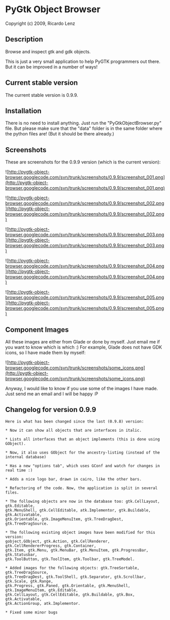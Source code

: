 # PyGtk Object Browser #
Copyright (c) 2009, Ricardo Lenz

## Description ##

Browse and inspect gtk and gdk objects.

This is just a very small application to help PyGTK programmers out there. But it can be improved in a number of ways!


## Current stable version ##

The current stable version is 0.9.9.


## Installation ##

There is no need to install anything. Just run the "PyGtkObjectBrowser.py" file.
But please make sure that the "data" folder is in the same folder where the python files are! (But it should be there already.)


## Screenshots ##

These are screenshots for the 0.9.9 version (which is the current version):

![http://pygtk-object-browser.googlecode.com/svn/trunk/screenshots/0.9.9/screenshot_001.png](http://pygtk-object-browser.googlecode.com/svn/trunk/screenshots/0.9.9/screenshot_001.png)

![http://pygtk-object-browser.googlecode.com/svn/trunk/screenshots/0.9.9/screenshot_002.png](http://pygtk-object-browser.googlecode.com/svn/trunk/screenshots/0.9.9/screenshot_002.png)

![http://pygtk-object-browser.googlecode.com/svn/trunk/screenshots/0.9.9/screenshot_003.png](http://pygtk-object-browser.googlecode.com/svn/trunk/screenshots/0.9.9/screenshot_003.png)

![http://pygtk-object-browser.googlecode.com/svn/trunk/screenshots/0.9.9/screenshot_004.png](http://pygtk-object-browser.googlecode.com/svn/trunk/screenshots/0.9.9/screenshot_004.png)

![http://pygtk-object-browser.googlecode.com/svn/trunk/screenshots/0.9.9/screenshot_005.png](http://pygtk-object-browser.googlecode.com/svn/trunk/screenshots/0.9.9/screenshot_005.png)



## Component Images ##

All these images are either from Glade or done by myself. Just email me if you want to know which is which :)
For example, Glade does not have GDK icons, so I have made them by myself:

![http://pygtk-object-browser.googlecode.com/svn/trunk/screenshots/some_icons.png](http://pygtk-object-browser.googlecode.com/svn/trunk/screenshots/some_icons.png)

Anyway, I would like to know if you use some of the images I have made. Just send me an email and I will be happy :P



## Changelog for version 0.9.9 ##

```
Here is what has been changed since the last (0.9.8) version:

* Now it can show all objects that are interfaces in italic.

* Lists all interfaces that an object implements (this is done using GObject).

* Now, it also uses GObject for the ancestry-listing (instead of the internal database)

* Has a new "options tab", which uses GConf and watch for changes in real time :)

* Adds a nice logo bar, drawn in cairo, like the other bars.

* Refactoring of the code. Now, the application is split in several files.

* The following objects are now in the database too: gtk.CellLayout, gtk.Editable,
gtk.MenuShell, gtk.CellEditable, atk.Implementor, gtk.Buildable, gtk.Activatable,
gtk.Orientable, gtk.ImageMenuItem, gtk.TreeDragDest, gtk.TreeDragSource.

* The following existing object images have been modified for this version:
gobject.GObject, gtk.Action, gtk.CellRenderer, gtk.CellRendererProgress, gtk.Container,
gtk.Item, gtk.Menu, gtk.MenuBar, gtk.MenuItem, gtk.ProgressBar, gtk.Statusbar,
gtk.ToolButton, gtk.ToolItem, gtk.Toolbar, gtk.TreeModel.

* Added images for the following objects: gtk.TreeSortable, gtk.TreeDragSource,
gtk.TreeDragDest, gtk.ToolShell, gtk.Separator, gtk.Scrollbar, gtk.Scale, gtk.Range,
gtk.Progress, gtk.Paned, gtk.Orientable, gtk.MenuShell, gtk.ImageMenuItem, gtk.Editable,
gtk.CellLayout, gtk.CellEditable, gtk.Buildable, gtk.Box, gtk.Activatable,
gtk.ActionGroup, atk.Implementor.

* Fixed some minor bugs
```